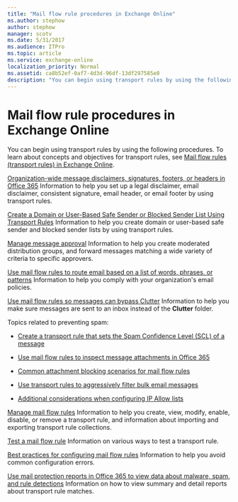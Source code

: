 ```yaml
---
title: "Mail flow rule procedures in Exchange Online"
ms.author: stephow
author: stephow
manager: scotv
ms.date: 5/31/2017
ms.audience: ITPro
ms.topic: article
ms.service: exchange-online
localization_priority: Normal
ms.assetid: ca8b52ef-0af7-4d3d-96df-13df297585e0
description: "You can begin using transport rules by using the following procedures. To learn about concepts and objectives for transport rules, see Mail flow rules (transport rules) in Exchange Online."
---
```


# Mail flow rule procedures in Exchange Online

You can begin using transport rules by using the following procedures. To learn about concepts and objectives for transport rules, see [Mail flow rules (transport rules) in Exchange Online](mail-flow-rules.md).
  
[Organization-wide message disclaimers, signatures, footers, or headers in Office 365](disclaimers-signatures-footers-or-headers.md) Information to help you set up a legal disclaimer, email disclaimer, consistent signature, email header, or email footer by using transport rules. 
  
[Create a Domain or User-Based Safe Sender or Blocked Sender List Using Transport Rules](http://technet.microsoft.com/library/9721b46d-cbea-4121-be51-542395e6fd21.aspx) Information to help you create domain or user-based safe sender and blocked sender lists by using transport rules. 
  
[Manage message approval](manage-message-approval.md) Information to help you create moderated distribution groups, and forward messages matching a wide variety of criteria to specific approvers. 
  
[Use mail flow rules to route email based on a list of words, phrases, or patterns](use-rules-to-route-email.md) Information to help you comply with your organization's email policies. 
  
[Use mail flow rules so messages can bypass Clutter](use-rules-to-bypass-clutter.md) Information to help you make sure messages are sent to an inbox instead of the **Clutter** folder. 
  
Topics related to preventing spam:
  
- [Create a transport rule that sets the Spam Confidence Level (SCL) of a message](http://technet.microsoft.com/library/4ccab17a-6d49-4786-aa28-92fb28893e99.aspx)
    
- [Use mail flow rules to inspect message attachments in Office 365](inspect-message-attachments.md)
    
- [Common attachment blocking scenarios for mail flow rules](common-attachment-blocking-scenarios.md)
    
- [Use transport rules to aggressively filter bulk email messages](http://technet.microsoft.com/library/2889c82e-fab0-4e85-87b0-b001b2ccd4f7.aspx)
    
- [Additional considerations when configuring IP Allow lists](http://technet.microsoft.com/library/6ae78c12-7bbe-44fa-ab13-c3768387d0e3.aspx#bkmk_addtionalconsiderationswhenconfiguringipallowlists)
    
[Manage mail flow rules](manage-mail-flow-rules.md) Information to help you create, view, modify, enable, disable, or remove a transport rule, and information about importing and exporting transport rule collections. 
  
[Test a mail flow rule](test-mail-flow-rules.md) Information on various ways to test a transport rule. 
  
[Best practices for configuring mail flow rules](configuration-best-practices.md) Information to help you avoid common configuration errors. 
  
[Use mail protection reports in Office 365 to view data about malware, spam, and rule detections](../../monitoring/use-mail-protection-reports.md) Information on how to view summary and detail reports about transport rule matches. 
  

